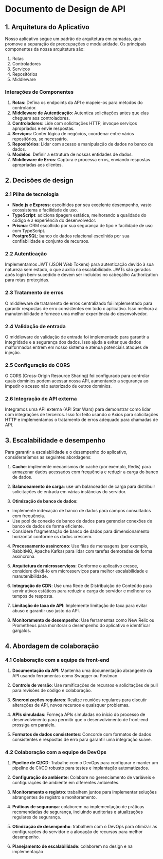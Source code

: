 # Documento de Design de API

## 1. Arquitetura do Aplicativo

Nosso aplicativo segue um padrão de arquitetura em camadas, que promove a separação de preocupações e modularidade. Os principais componentes da nossa arquitetura são:

1. Rotas
2. Controladores
3. Serviços
4. Repositórios
5. Middleware

### Interações de Componentes

1. **Rotas**: Defina os endpoints da API e mapeie-os para métodos do controlador.
2. **Middleware de Autenticação**: Autentica solicitações antes que elas cheguem aos controladores.
3. **Controladores**: Lide com solicitações HTTP, invoque serviços apropriados e envie respostas.
4. **Serviços**: Conter lógica de negócios, coordenar entre vários repositórios, se necessário.
5. **Repositórios**: Lidar com acesso e manipulação de dados no banco de dados.
6. **Modelos**: Definir a estrutura de nossas entidades de dados.
7. **Middleware de Erros**: Captura e processa erros, enviando respostas apropriadas aos clientes.

## 2. Decisões de design

### 2.1 Pilha de tecnologia

- **Node.js e Express**: escolhidos por seu excelente desempenho, vasto ecossistema e facilidade de uso.
- **TypeScript**: adiciona tipagem estática, melhorando a qualidade do código e a experiência do desenvolvedor.
- **Prisma**: ORM escolhido por sua segurança de tipo e facilidade de uso com TypeScript.
- **PostgreSQL**: banco de dados relacional escolhido por sua confiabilidade e conjunto de recursos.

### 2.2 Autenticação

Implementamos JWT (JSON Web Tokens) para autenticação devido à sua natureza sem estado, o que auxilia na escalabilidade. JWTs são gerados após login bem-sucedido e devem ser incluídos no cabeçalho Authorization para rotas protegidas.

### 2.3 Tratamento de erros

O middleware de tratamento de erros centralizado foi implementado para garantir respostas de erro consistentes em todo o aplicativo. Isso melhora a manutenibilidade e fornece uma melhor experiência do desenvolvedor.

### 2.4 Validação de entrada

O middleware de validação de entrada foi implementado para garantir a integridade e a segurança dos dados. Isso ajuda a evitar que dados malformados entrem em nosso sistema e atenua potenciais ataques de injeção.

### 2.5 Configuração do CORS

O CORS (Cross-Origin Resource Sharing) foi configurado para controlar quais domínios podem acessar nossa API, aumentando a segurança ao impedir o acesso não autorizado de outros domínios.

### 2.6 Integração de API externa

Integramos uma API externa (API Star Wars) para demonstrar como lidar com integrações de terceiros. Isso foi feito usando o Axios para solicitações HTTP e implementamos o tratamento de erros adequado para chamadas de API.

## 3. Escalabilidade e desempenho

Para garantir a escalabilidade e o desempenho do aplicativo, consideraríamos as seguintes abordagens:

1. **Cache**: implemente mecanismos de cache (por exemplo, Redis) para armazenar dados acessados ​​com frequência e reduzir a carga do banco de dados.

2. **Balanceamento de carga**: use um balanceador de carga para distribuir solicitações de entrada em várias instâncias do servidor.

3. **Otimização de banco de dados**:
- Implemente indexação de banco de dados para campos consultados com frequência.
- Use pool de conexão de banco de dados para gerenciar conexões de banco de dados de forma eficiente.
- Considere fragmentação de banco de dados para dimensionamento horizontal conforme os dados crescem.

4. **Processamento assíncrono**: Use filas de mensagens (por exemplo, RabbitMQ, Apache Kafka) para lidar com tarefas demoradas de forma assíncrona.

5. **Arquitetura de microsserviços**: Conforme o aplicativo cresce, considere dividi-lo em microsserviços para melhor escalabilidade e manutenibilidade.

6. **Integração de CDN**: Use uma Rede de Distribuição de Conteúdo para servir ativos estáticos para reduzir a carga do servidor e melhorar os tempos de resposta.

7. **Limitação de taxa de API**: Implemente limitação de taxa para evitar abuso e garantir uso justo da API.

8. **Monitoramento de desempenho**: Use ferramentas como New Relic ou Prometheus para monitorar o desempenho do aplicativo e identificar gargalos.

## 4. Abordagem de colaboração

### 4.1 Colaboração com a equipe de front-end

1. **Documentação da API**: Mantenha uma documentação abrangente da API usando ferramentas como Swagger ou Postman.

2. **Controle de versão**: Use ramificações de recursos e solicitações de pull para revisões de código e colaboração.

3. **Sincronizações regulares**: Realize reuniões regulares para discutir alterações de API, novos recursos e quaisquer problemas.

4. **APIs simuladas**: Forneça APIs simuladas no início do processo de desenvolvimento para permitir que o desenvolvimento de front-end prossiga em paralelo.

5. **Formatos de dados consistentes**: Concorde com formatos de dados consistentes e respostas de erro para garantir uma integração suave.

### 4.2 Colaboração com a equipe de DevOps

1. **Pipeline de CI/CD**: Trabalhe com o DevOps para configurar e manter um pipeline de CI/CD robusto para testes e implantação automatizados.

2. **Configuração do ambiente**: Colabore no gerenciamento de variáveis ​​e configurações de ambiente em diferentes ambientes.

3. **Monitoramento e registro**: trabalhem juntos para implementar soluções abrangentes de registro e monitoramento.

4. **Práticas de segurança**: colaborem na implementação de práticas recomendadas de segurança, incluindo auditorias e atualizações regulares de segurança.

5. **Otimização de desempenho**: trabalhem com o DevOps para otimizar as configurações do servidor e a alocação de recursos para melhor desempenho.

6. **Planejamento de escalabilidade**: colaborem no design e na implementação